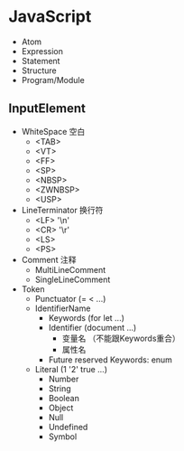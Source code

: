 # JavaScript
- Atom
- Expression
- Statement
- Structure
- Program/Module

## InputElement
- WhiteSpace 空白
  - \<TAB>
  - \<VT>
  - \<FF>
  - \<SP>
  - \<NBSP>
  - \<ZWNBSP>
  - \<USP>
- LineTerminator 换行符
  - \<LF> '\n'
  - \<CR> '\r'
  - \<LS>
  - \<PS>
- Comment 注释
  - MultiLineComment
  - SingleLineComment
- Token
  - Punctuator (= < ...)
  - IdentifierName
    - Keywords (for let ...)
    - Identifier (document ...)
      - 变量名 （不能跟Keywords重合）
      - 属性名
    - Future reserved Keywords: enum
  - Literal (1 '2' true ...)
    - Number
    - String
    - Boolean
    - Object
    - Null
    - Undefined
    - Symbol



